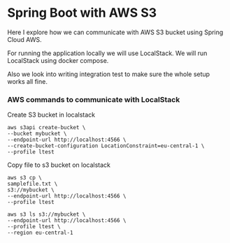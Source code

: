 # Spring Boot with AWS S3 

Here I explore how we can communicate with AWS S3 bucket using Spring Cloud AWS. 

For running the application locally we will use LocalStack. We will run LocalStack using docker compose. 

Also we look into writing integration test to make sure the whole setup works all fine.

### AWS commands to communicate with LocalStack 
Create S3 bucket in localstack
```shell
aws s3api create-bucket \
--bucket mybucket \
--endpoint-url http://localhost:4566 \
--create-bucket-configuration LocationConstraint=eu-central-1 \
--profile ltest 
```
Copy file to s3 bucket on localstack
```shell
aws s3 cp \
samplefile.txt \
s3://mybucket \
--endpoint-url http://localhost:4566 \
--profile ltest 
```

```shell
aws s3 ls s3://mybucket \
--endpoint-url http://localhost:4566 \
--profile ltest \
--region eu-central-1
```